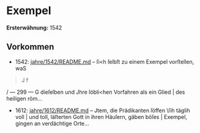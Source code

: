 # Exempel

**Ersterwähnung:** 1542

## Vorkommen
- 1542: [jahre/1542/README.md](../jahre/1542/README.md) – ſi<h ſelbſt zu einem Exempel vorſtellen, waS

> J f


/
— 299 —
G dieſelben und Jhre löbli<hen Vorfahren als ein Glied |
des heiligen röm...
- 1612: [jahre/1612/README.md](../jahre/1612/README.md) – Jtem, die Prädikanten ſöffen \ſih täglih voll |
und toll, läſterten Gott in ihren Häuſern, gäben böſes |
Exempel, gingen an verdächtige Orte...
